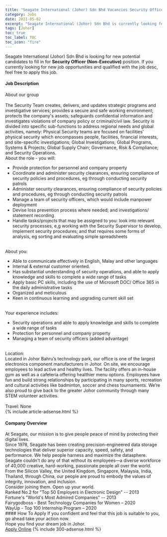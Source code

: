 ```yaml
---
title: "Seagate International (Johor) Sdn Bhd Vacancies Security Officer (Non-Executive)" 
category: Jobs 
date: 2021-05-02 
excerpt: "Seagate International (Johor) Sdn Bhd is currently looking for suitable person to fill in the Security Officer (Non-Executive) which based in Johor" 
tags: [Johor] 
toc: true 
toc_label: TOC 
toc_icon: "fire" 
--- 
```


<p>Seagate International (Johor) Sdn Bhd is looking for new potential candidates to fill in for <b>Security Officer (Non-Executive)</b> position. If you currently looking for new job opportunities and qualified with the job desc, feel free to apply this job.
</p><div><div><h4>Job Description</h4></div><div><div><span><div><div><div>About our group</div><div><br>The Security Team creates, delivers, and updates strategic programs and investigative services; provides a secure and safe working environment; protects the company's assets; safeguards confidential information and investigates violations of company policy or criminal/civil law. Security is divided into specific sub-functions to address regional needs and global activities, namely: Physical Security teams are focused on facilities' physical security which encompasses people, facilities, financial interests, and site-specific investigations; Global Investigations; Global Programs, Systems &amp; Projects; Global Supply Chain; Governance, Risk &amp; Compliance; and Security Operations.</div><div>About the role - you will:</div><ul><li>Provide protection for personnel and company property</li><li>Coordinate and administer security clearances, ensuring compliance of security policies and procedures, eg through conducting security patrols</li><li>Administer security clearances, ensuring compliance of security policies and procedures, eg through conducting security patrols</li><li>Manage a team of security officers, which would include manpower deployment</li><li>Devise loss prevention process where needed; and investigations/ statement recording</li><li>Handle tasks/projects that may be assigned to you: look into relevant security processes, e,g working with the Security Supervisor to develop, implement security procedures; and that requires some forms of analysis, eg sorting and evaluating simple spreadsheets</li></ul><div><br>About you:</div><ul><li>Able to communicate effectively in English, Malay and other languages</li><li>Internal &amp; external customer oriented.</li><li>Has substantial understanding of security operations, and able to apply knowledge and skills to complete a wide range of tasks</li><li>Apply basic PC skills, including the use of Microsoft DOC/ Office 365 in the daily administrative tasks</li><li>Organized and meticulous</li><li>Keen in continuous learning and upgrading current skill set</li></ul><div><br>Your experience includes:</div><ul><li>Security operations and able to apply knowledge and skills to complete a wide range of tasks</li><li>Protection for personnel and company property</li><li>Managing a team of security officers (added advantage)</li></ul><div><br>Location:<br>Located in Johor Bahru&#8217;s technology park, our office is one of the largest electronics component manufacturers in Johor. On site, we encourage employees to lead active and healthy lives. The facility offers an in-house gym as well as a cafeteria offering healthier menu options. Employees have fun and build strong relationships by participating in many sports, recreation and cultural activities like badminton, soccer and chess tournaments. We&#8217;re also proud to give back to the greater Johor community through many STEM volunteer activities.</div><br>Travel: None</div></div></span></div></div></div> 
{% include article-adsense.html %} 
<div><div><h4>Company Overview</h4></div><div><div><span><div><div>
	At Seagate, our mission is to give people peace of mind by protecting their digital lives.<br>
	Since 1978, Seagate has been creating precision-engineered data storage technologies that deliver superior capacity, speed, safety, and performance. We help people harness and maximize the datasphere.<br>
	Seagate couldn't do any of that without its employees&#8212;a diverse workforce of 40,000 creative, hard-working, passionate people all over the world. From the Silicon Valley, the United Kingdom, Singapore, Malaysia, India, Thailand, through China, our people are proud to embody the values of integrity, innovation, and inclusion.
	<div>
		Consider joining them. Open up your world.</div>
<div>
		Ranked No.2 for "Top 50 Employers in Electronic Design" -- 2013<br>
		Fortune's "World's Most Admired Companies" -- 2013</div>
	Fairygodboss - Best Technology Companies for Women &#8211; 2020<br>
	WayUp - Top 100 Internship Program &#8211; 2020</div></div></span></div></div></div> 
#### How To Apply 
If you confident and feel that this job is suitable to you, go ahead take your action now. <br/> 
Hope you find your dream job in Johor. <br/> 
<a href="https://www.jobstreet.com.my/en/job/security-officer-non-executive-4552350?jobId=jobstreet-my-job-4552350&" class="btn btn--info" target="_blank" rel="nofollow noopenner">Apply Online</a> 
{% include 300-adsense.html %} 